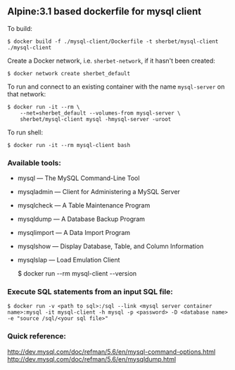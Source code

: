 ## Alpine:3.1 based dockerfile for mysql client

To build:

    $ docker build -f ./mysql-client/Dockerfile -t sherbet/mysql-client ./mysql-client

Create a Docker network, i.e. `sherbet-network`, if it hasn't been created:

    $ docker network create sherbet_default

To run and connect to an existing container with the name `mysql-server` on that network:

    $ docker run -it --rm \
        --net=sherbet_default --volumes-from mysql-server \
        sherbet/mysql-client mysql -hmysql-server -uroot

To run shell:

    $ docker run -it --rm mysql-client bash

### Available tools:

* mysql — The MySQL Command-Line Tool
* mysqladmin — Client for Administering a MySQL Server
* mysqlcheck — A Table Maintenance Program
* mysqldump — A Database Backup Program
* mysqlimport — A Data Import Program
* mysqlshow — Display Database, Table, and Column Information
* mysqlslap — Load Emulation Client


    $ docker run --rm mysql-client <TOOL> --version


### Execute SQL statements from an input SQL file:

    $ docker run -v <path to sql>:/sql --link <mysql server container name>:mysql -it mysql-client -h mysql -p <password> -D <database name> -e "source /sql/<your sql file>"



### Quick reference:

http://dev.mysql.com/doc/refman/5.6/en/mysql-command-options.html
http://dev.mysql.com/doc/refman/5.6/en/mysqldump.html

